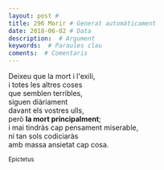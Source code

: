 ```yaml
---
layout: post #
title: 296 Morir # Generat automàticament
date: 2018-06-02 # Data
description:  # Argument
keywords:  # Paraules clau
coments:  # Comentaris
---
```


Deixeu que la mort i l'exili, <br />
i totes les altres coses <br />
que semblen terribles, <br />
siguen diàriament <br />
davant els vostres ulls, <br />
però **la mort principalment**; <br />
i mai tindràs cap pensament miserable, <br />
ni tan sols codiciaràs <br />
amb massa ansietat cap cosa. <br />

<small>Epictetus</small>

